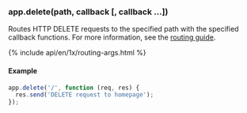<h3 id='app.delete.method'>app.delete(path, callback [, callback ...])</h3>

Routes HTTP DELETE requests to the specified path with the specified callback functions.
For more information, see the [routing guide](/guide/routing.html).

{% include api/en/1x/routing-args.html %}

#### Example

```js
app.delete('/', function (req, res) {
  res.send('DELETE request to homepage');
});
```
